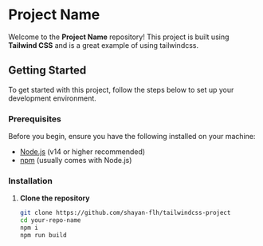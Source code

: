 # Project Name

Welcome to the **Project Name** repository! This project is built using **Tailwind CSS** and is a great example of using tailwindcss.

## Getting Started

To get started with this project, follow the steps below to set up your development environment.

### Prerequisites

Before you begin, ensure you have the following installed on your machine:

- [Node.js](https://nodejs.org/) (v14 or higher recommended)
- [npm](https://www.npmjs.com/) (usually comes with Node.js)

### Installation

1. **Clone the repository**

   ```bash
   git clone https://github.com/shayan-flh/tailwindcss-project
   cd your-repo-name
   npm i
   npm run build

